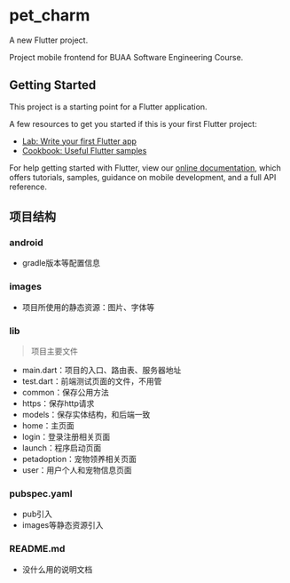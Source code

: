 # pet_charm

A new Flutter project.

Project mobile frontend for BUAA Software Engineering Course.

## Getting Started

This project is a starting point for a Flutter application.

A few resources to get you started if this is your first Flutter project:

- [Lab: Write your first Flutter app](https://flutter.dev/docs/get-started/codelab)
- [Cookbook: Useful Flutter samples](https://flutter.dev/docs/cookbook)

For help getting started with Flutter, view our
[online documentation](https://flutter.dev/docs), which offers tutorials,
samples, guidance on mobile development, and a full API reference.

## 项目结构

### android

- gradle版本等配置信息

### images

* 项目所使用的静态资源：图片、字体等

### lib

> 项目主要文件

* main.dart：项目的入口、路由表、服务器地址
* test.dart：前端测试页面的文件，不用管
* common：保存公用方法
* https：保存http请求
* models：保存实体结构，和后端一致
* home：主页面
* login：登录注册相关页面
* launch：程序启动页面
* petadoption：宠物领养相关页面
* user：用户个人和宠物信息页面

### pubspec.yaml

* pub引入
* images等静态资源引入

### README.md

* 没什么用的说明文档
